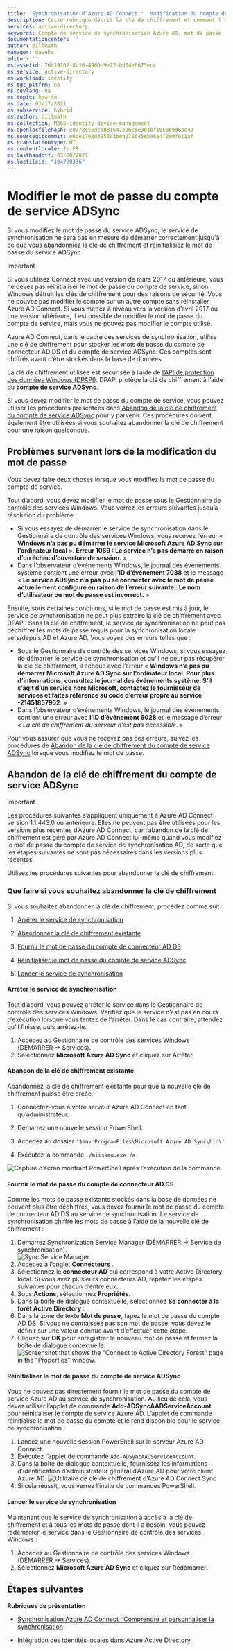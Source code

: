 ```yaml
---
title: 'Synchronisation d’Azure AD Connect :  Modification du compte de service ADSync | Microsoft Docs'
description: Cette rubrique décrit la clé de chiffrement et comment l’annuler une fois le mot de passe modifié.
services: active-directory
keywords: Compte de service de synchronisation Azure AD, mot de passe
documentationcenter: ''
author: billmath
manager: daveba
editor: ''
ms.assetid: 76b19162-8b16-4960-9e22-bd64e6675ecc
ms.service: active-directory
ms.workload: identity
ms.tgt_pltfrm: na
ms.devlang: na
ms.topic: how-to
ms.date: 03/17/2021
ms.subservice: hybrid
ms.author: billmath
ms.collection: M365-identity-device-management
ms.openlocfilehash: e8778e50dcb881647696c6e901bf1058b9d6ac43
ms.sourcegitcommit: e6de1702d3958a3bea275645eb46e4f2e0f011af
ms.translationtype: HT
ms.contentlocale: fr-FR
ms.lasthandoff: 03/20/2021
ms.locfileid: "104720336"
---
```

# <a name="changing-the-adsync-service-account-password"></a>Modifier le mot de passe du compte de service ADSync
Si vous modifiez le mot de passe du service ADSync, le service de synchronisation ne sera pas en mesure de démarrer correctement jusqu'à ce que vous abandonniez la clé de chiffrement et réinitialisiez le mot de passe du service ADSync. 

>[!IMPORTANT]
> Si vous utilisez Connect avec une version de mars 2017 ou antérieure, vous ne devez pas réinitialiser le mot de passe du compte de service, sinon Windows détruit les clés de chiffrement pour des raisons de sécurité. Vous ne pouvez pas modifier le compte sur un autre compte sans réinstaller Azure AD Connect. Si vous mettez à niveau vers la version d’avril 2017 ou une version ultérieure, il est possible de modifier le mot de passe du compte de service, mais vous ne pouvez pas modifier le compte utilisé. 

Azure AD Connect, dans le cadre des services de synchronisation, utilise une clé de chiffrement pour stocker les mots de passe du compte de connecteur AD DS et du compte de service ADSync.  Ces comptes sont chiffrés avant d’être stockés dans la base de données. 

La clé de chiffrement utilisée est sécurisée à l’aide de [l’API de protection des données Windows (DPAPI)](/previous-versions/ms995355(v=msdn.10)). DPAPI protège la clé de chiffrement à l’aide du **compte de service ADSync**. 

Si vous devez modifier le mot de passe du compte de service, vous pouvez utiliser les procédures présentées dans [Abandon de la clé de chiffrement du compte de service ADSync](#abandoning-the-adsync-service-account-encryption-key) pour y parvenir.  Ces procédures doivent également être utilisées si vous souhaitez abandonner la clé de chiffrement pour une raison quelconque.

## <a name="issues-that-arise-from-changing-the-password"></a>Problèmes survenant lors de la modification du mot de passe
Vous devez faire deux choses lorsque vous modifiez le mot de passe du compte de service.

Tout d’abord, vous devez modifier le mot de passe sous le Gestionnaire de contrôle des services Windows.  Vous verrez les erreurs suivantes jusqu’à résolution du problème :


- Si vous essayez de démarrer le service de synchronisation dans le Gestionnaire de contrôle des services Windows, vous recevez l’erreur « **Windows n’a pas pu démarrer le service Microsoft Azure AD Sync sur l’ordinateur local** ». **Erreur 1069 : Le service n’a pas démarré en raison d’un échec d’ouverture de session.**  »
- Dans l’observateur d’événements Windows, le journal des événements système contient une erreur avec **l’ID d’événement 7038** et le message « **Le service ADSync n’a pas pu se connecter avec le mot de passe actuellement configuré en raison de l’erreur suivante : Le nom d’utilisateur ou mot de passe est incorrect.** »

Ensuite, sous certaines conditions, si le mot de passe est mis à jour, le service de synchronisation ne peut plus extraire la clé de chiffrement avec DPAPI. Sans la clé de chiffrement, le service de synchronisation ne peut pas déchiffrer les mots de passe requis pour la synchronisation locale vers/depuis AD et Azure AD.
Vous voyez des erreurs telles que :

- Sous le Gestionnaire de contrôle des services Windows, si vous essayez de démarrer le service de synchronisation et qu’il ne peut pas récupérer la clé de chiffrement, il échoue avec l’erreur « <strong>Windows n’a pas pu démarrer Microsoft Azure AD Sync sur l’ordinateur local. Pour plus d’informations, consultez le journal des événements système. S’il s’agit d’un service hors Microsoft, contactez le fournisseur de services et faites référence au code d’erreur propre au service -21451857952</strong>. »
- Dans l’observateur d’événements Windows, le journal des événements contient une erreur avec **l’ID d’événement 6028** et le message d’erreur *« La clé de chiffrement du serveur n’est pas accessible. »*

Pour vous assurer que vous ne recevez pas ces erreurs, suivez les procédures de [Abandon de la clé de chiffrement du compte de service ADSync](#abandoning-the-adsync-service-account-encryption-key) lorsque vous modifiez le mot de passe.
 
## <a name="abandoning-the-adsync-service-account-encryption-key"></a>Abandon de la clé de chiffrement du compte de service ADSync
>[!IMPORTANT]
>Les procédures suivantes s’appliquent uniquement à Azure AD Connect version 1.1.443.0 ou antérieure. Elles ne peuvent pas être utilisées pour les versions plus récentes d’Azure AD Connect, car l’abandon de la clé de chiffrement est géré par Azure AD Connect lui-même quand vous modifiez le mot de passe du compte de service de synchronisation AD, de sorte que les étapes suivantes ne sont pas nécessaires dans les versions plus récentes.   

Utilisez les procédures suivantes pour abandonner la clé de chiffrement.

### <a name="what-to-do-if-you-need-to-abandon-the-encryption-key"></a>Que faire si vous souhaitez abandonner la clé de chiffrement

Si vous souhaitez abandonner la clé de chiffrement, procédez comme suit.

1. [Arrêter le service de synchronisation](#stop-the-synchronization-service)

1. [Abandonner la clé de chiffrement existante](#abandon-the-existing-encryption-key)

2. [Fournir le mot de passe du compte de connecteur AD DS](#provide-the-password-of-the-ad-ds-connector-account)

3. [Réinitialiser le mot de passe du compte de service ADSync](#reinitialize-the-password-of-the-adsync-service-account)

4. [Lancer le service de synchronisation](#start-the-synchronization-service)

#### <a name="stop-the-synchronization-service"></a>Arrêter le service de synchronisation
Tout d’abord, vous pouvez arrêter le service dans le Gestionnaire de contrôle des services Windows.  Vérifiez que le service n’est pas en cours d’exécution lorsque vous tentez de l’arrêter.  Dans le cas contraire, attendez qu’il finisse, puis arrêtez-le.


1. Accédez au Gestionnaire de contrôle des services Windows (DÉMARRER → Services).
2. Sélectionnez **Microsoft Azure AD Sync** et cliquez sur Arrêter.

#### <a name="abandon-the-existing-encryption-key"></a>Abandon de la clé de chiffrement existante
Abandonnez la clé de chiffrement existante pour que la nouvelle clé de chiffrement puisse être créée :

1. Connectez-vous à votre serveur Azure AD Connect en tant qu’administrateur.

2. Démarrez une nouvelle session PowerShell.

3. Accédez au dossier `'$env:ProgramFiles\Microsoft Azure AD Sync\bin\'`

4. Exécutez la commande `./miiskmu.exe /a`

![Capture d’écran montrant PowerShell après l’exécution de la commande.](./media/how-to-connect-sync-change-serviceacct-pass/key5.png)

#### <a name="provide-the-password-of-the-ad-ds-connector-account"></a>Fournir le mot de passe du compte de connecteur AD DS
Comme les mots de passe existants stockés dans la base de données ne peuvent plus être déchiffrés, vous devez fournir le mot de passe du compte de connecteur AD DS au service de synchronisation. Le service de synchronisation chiffre les mots de passe à l’aide de la nouvelle clé de chiffrement :

1. Démarrez Synchronization Service Manager (DÉMARRER → Service de synchronisation).
</br>![Sync Service Manager](./media/how-to-connect-sync-change-serviceacct-pass/startmenu.png)  
2. Accédez à l’onglet **Connecteurs** .
3. Sélectionnez le **connecteur AD** qui correspond à votre Active Directory local. Si vous avez plusieurs connecteurs AD, répétez les étapes suivantes pour chacun d’entre eux.
4. Sous **Actions**, sélectionnez **Propriétés**.
5. Dans la boîte de dialogue contextuelle, sélectionnez **Se connecter à la forêt Active Directory** :
6. Dans la zone de texte **Mot de passe**, tapez le mot de passe du compte AD DS. Si vous ne connaissez pas son mot de passe, vous devez le définir sur une valeur connue avant d’effectuer cette étape.
7. Cliquez sur **OK** pour enregistrer le nouveau mot de passe et fermez la boîte de dialogue contextuelle.
![Screenshot that shows the "Connect to Active Directory Forest" page in the "Properties" window.](./media/how-to-connect-sync-change-serviceacct-pass/key6.png)

#### <a name="reinitialize-the-password-of-the-adsync-service-account"></a>Réinitialiser le mot de passe du compte de service ADSync
Vous ne pouvez pas directement fournir le mot de passe du compte de service Azure AD au service de synchronisation. Au lieu de cela, vous devez utiliser l’applet de commande **Add-ADSyncAADServiceAccount** pour réinitialiser le compte de service Azure AD. L’applet de commande réinitialise le mot de passe du compte et le rend disponible pour le service de synchronisation :

1. Lancez une nouvelle session PowerShell sur le serveur Azure AD Connect.
2. Exécutez l’applet de commande `Add-ADSyncAADServiceAccount`.
3. Dans la boîte de dialogue contextuelle, fournissez les informations d’identification d’administrateur général d’Azure AD pour votre client Azure AD.
![Utilitaire de clé de chiffrement d’Azure AD Connect Sync](./media/how-to-connect-sync-change-serviceacct-pass/key7.png)
4. Si cela réussit, vous verrez l’invite de commandes PowerShell.

#### <a name="start-the-synchronization-service"></a>Lancer le service de synchronisation
Maintenant que le service de synchronisation a accès à la clé de chiffrement et à tous les mots de passe dont il a besoin, vous pouvez redémarrer le service dans le Gestionnaire de contrôle des services Windows :


1. Accédez au Gestionnaire de contrôle des services Windows (DÉMARRER → Services).
2. Sélectionnez **Microsoft Azure AD Sync** et cliquez sur Redémarrer.

## <a name="next-steps"></a>Étapes suivantes
**Rubriques de présentation**

* [Synchronisation Azure AD Connect : Comprendre et personnaliser la synchronisation](how-to-connect-sync-whatis.md)

* [Intégration des identités locales dans Azure Active Directory](whatis-hybrid-identity.md)
